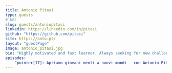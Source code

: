 ```yaml
---
title: Antonio Pitasi
type: guests
# URL
slug: guests/antoniopitasi
linkedin: https://linkedin.com/in/pitasi
github: "https://github.com/pitasi"
site: https://anto.pt/
layout: "guestPage"
image: antonio_pitasi.jpg
bio: "Highly motivated and fast learner. Always seeking for new challenges and striving for quality outcomes."
episodes: 
    "pointer[17]: Apriamo giovani menti a nuovi mondi - con Antonio Pitasi": "/p/pointer17-apriamo-giovani-menti-a-nuovi-mondi-con-antonio-pitasi/"
---
```


